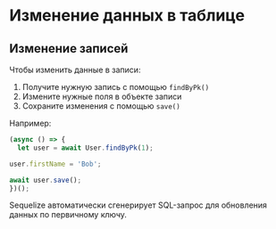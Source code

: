 
# Изменение данных в таблице


## Изменение записей

Чтобы изменить данные в записи:

1. Получите нужную запись с помощью `findByPk()`
2. Измените нужные поля в объекте записи
3. Сохраните изменения с помощью `save()`

Например:

```js
(async () => {
  let user = await User.findByPk(1);

user.firstName = 'Bob'; 

await user.save();
})();

```

Sequelize автоматически сгенерирует SQL-запрос для обновления данных по первичному ключу.

